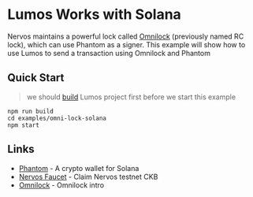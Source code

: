 # Lumos Works with Solana

Nervos maintains a powerful lock
called [Omnilock](https://github.com/nervosnetwork/rfcs/blob/master/rfcs/0042-omnilock/0042-omnilock.md) (previously named RC lock), which
can use Phantom as a signer. This example will show how to use Lumos to send a transaction using Omnilock and Phantom

## Quick Start

> we should [build](..) Lumos project first before we start this example

```
npm run build
cd examples/omni-lock-solana
npm start
```

## Links

- [Phantom](https://phantom.app/) - A crypto wallet for Solana
- [Nervos Faucet](https://faucet.nervos.org/) - Claim Nervos testnet CKB
- [Omnilock](https://github.com/nervosnetwork/rfcs/blob/master/rfcs/0042-omnilock/0042-omnilock.md) - Omnilock intro
